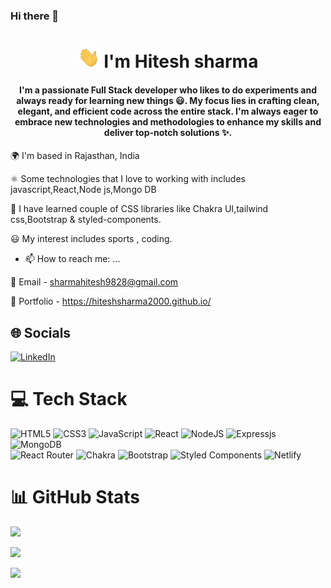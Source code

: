 ### Hi there 👋
<h1 align="center"> <img src="https://raw.githubusercontent.com/ABSphreak/ABSphreak/master/gifs/Hi.gif" width="35"> I'm Hitesh sharma</h1>
<h4 align="center">I'm a passionate Full Stack developer  who likes to do experiments and always ready for learning new things 😃. My focus lies in crafting clean, elegant, and efficient code across the entire stack. I'm always eager to embrace new technologies and methodologies to enhance my skills and deliver top-notch solutions ✨.</h4>

🌍 I'm based in Rajasthan, India

⚛️ Some technologies that I love to working with includes javascript,React,Node js,Mongo DB

🚀 I have learned couple of CSS libraries like Chakra UI,tailwind css,Bootstrap & styled-components.

😃 My interest includes sports , coding.


- 📫 How to reach me: ...

📧 Email - sharmahitesh9828@gmail.com

💼 Portfolio - https://hiteshsharma2000.github.io/ 

## 🌐 Socials
[![LinkedIn](https://img.shields.io/badge/LinkedIn-%230077B5.svg?logo=linkedin&logoColor=white)](https://www.linkedin.com/in/hitesh-sharma-5b9870229/) 

# 💻 Tech Stack
![HTML5](https://img.shields.io/badge/html5-%23E34F26.svg?style=for-the-badge&logo=html5&logoColor=white) 
![CSS3](https://img.shields.io/badge/css3-%231572B6.svg?style=for-the-badge&logo=css3&logoColor=white) 
![JavaScript](https://img.shields.io/badge/javascript-%23323330.svg?style=for-the-badge&logo=javascript&logoColor=%23F7DF1E) 
![React](https://img.shields.io/badge/react-%2320232a.svg?style=for-the-badge&logo=react&logoColor=%2361DAFB) 
![NodeJS](https://img.shields.io/badge/node.js-6DA55F?style=for-the-badge&logo=node.js&logoColor=white)
![Expressjs](https://img.shields.io/badge/express.js-red?style=for-the-badge&logoexpress%20js&logoColor=white) 
![MongoDB](https://img.shields.io/badge/Mongodb-green.svg?style=for-the-badge&logo=mongodb&logoColor=white)  
![React Router](https://img.shields.io/badge/React_Router-CA4245?style=for-the-badge&logo=react-router&logoColor=white) 
![Chakra](https://img.shields.io/badge/chakra-%234ED1C5.svg?style=for-the-badge&logo=chakraui&logoColor=white) 
![Bootstrap](https://img.shields.io/badge/bootstrap-%23563D7C.svg?style=for-the-badge&logo=bootstrap&logoColor=white) 
![Styled Components](https://img.shields.io/badge/styled--components-DB7093?style=for-the-badge&logo=styled-components&logoColor=white) 
![Netlify](https://img.shields.io/badge/netlify-%23000000.svg?style=for-the-badge&logo=netlify&logoColor=#00C7B7) 


# 📊 GitHub Stats
![](https://github-readme-stats.vercel.app/api?username=hiteshsharma2000&theme=react&hide_border=false&include_all_commits=true&count_private=false)<br/>

![](https://github-readme-streak-stats.herokuapp.com/?user=hiteshsharma2000&theme=react&hide_border=false)<br/>

![](https://github-readme-stats.vercel.app/api/top-langs/?username=hiteshsharma2000&theme=react&hide_border=false&include_all_commits=true&count_private=false&layout=compact)
<!--
**hiteshsharma2000/hiteshsharma2000** is a ✨ _special_ ✨ repository because its `README.md` (this file) appears on your GitHub profile.

Here are some ideas to get you started:

- 🔭 I’m currently working on ...

- 👯 I’m looking to collaborate on ...
- 🤔 I’m looking for help with ...
- 💬 Ask me about ...

- 😄 Pronouns: ...
- ⚡ Fun fact: ...
-->
